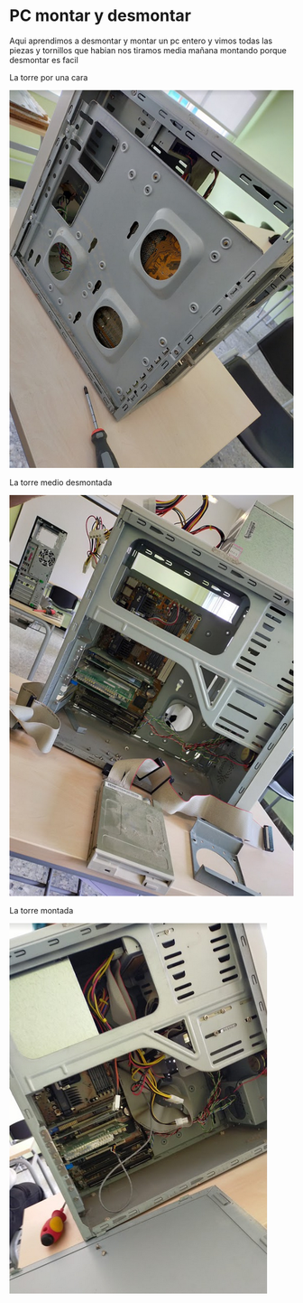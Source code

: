 # PC montar y desmontar

Aqui aprendimos a desmontar y montar un pc entero y vimos todas las piezas y tornillos que habian nos tiramos media mañana montando porque desmontar es facil

La torre por una cara

![](https://github.com/Albitah24/Soldadura-y-diseno-UwU/blob/main/Captura%20de%20pantalla%20de%202021-04-13%2013-34-28.png)

La torre medio desmontada

![](https://github.com/Albitah24/Soldadura-y-diseno-UwU/blob/main/Captura%20de%20pantalla%20de%202021-04-13%2013-34-53.png)

La torre montada

![](https://github.com/Albitah24/Soldadura-y-diseno-UwU/blob/main/Captura%20de%20pantalla%20de%202021-04-13%2013-35-09.png)
